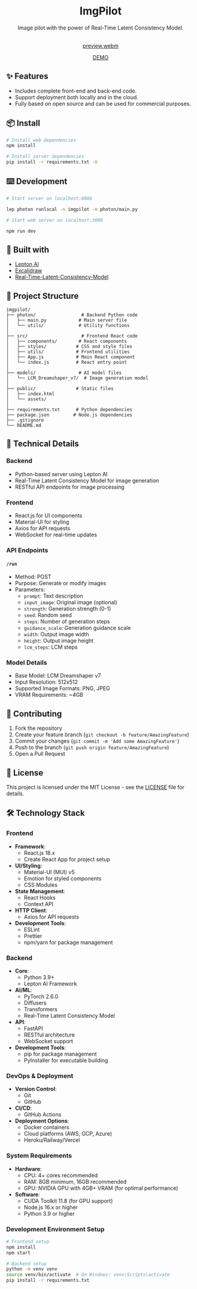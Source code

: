 <div align="center">
<h1 align="center">ImgPilot</h1>

Image pilot with the power of Real-Time Latent Consistency Model.
<br/>
<br/>


[preview.webm](https://github.com/leptonai/imgpilot/assets/1506722/5118e266-6db5-4451-96f3-bc97de594cc6)



[DEMO](https://imgpilot.com/)
</div>

## ✨ Features

- Includes complete front-end and back-end code.
- Support deployment both locally and in the cloud.
- Fully based on open source and can be used for commercial purposes.


## 📦 Install

```bash
# Install web dependencies
npm install

# Install server dependencies
pip install -r requirements.txt -U
```

## ⌨️ Development

```bash
# Start server on localhost:8080

lep photon runlocal -n imgpilot -m photon/main.py
```

```bash
# Start web server on localhost:3000

npm run dev
```



## 🔗 Built with

- [Lepton AI](https://github.com/leptonai/leptonai)
- [Excalidraw](https://github.com/excalidraw/excalidraw)
- [Real-Time-Latent-Consistency-Model](https://huggingface.co/spaces/radames/Real-Time-Latent-Consistency-Model)

## 📁 Project Structure

```
imgpilot/
├── photon/                 # Backend Python code
│   ├── main.py            # Main server file
│   └── utils/             # Utility functions
│
├── src/                    # Frontend React code
│   ├── components/        # React components
│   ├── styles/           # CSS and style files
│   ├── utils/            # Frontend utilities
│   ├── App.js            # Main React component
│   └── index.js          # React entry point
│
├── models/                # AI model files
│   └── LCM_Dreamshaper_v7/  # Image generation model
│
├── public/               # Static files
│   ├── index.html
│   └── assets/
│
├── requirements.txt      # Python dependencies
├── package.json         # Node.js dependencies
├── .gitignore
└── README.md
```

## 🔧 Technical Details

### Backend
- Python-based server using Lepton AI
- Real-Time Latent Consistency Model for image generation
- RESTful API endpoints for image processing

### Frontend
- React.js for UI components
- Material-UI for styling
- Axios for API requests
- WebSocket for real-time updates

### API Endpoints

#### `/run`
- Method: POST
- Purpose: Generate or modify images
- Parameters:
  - `prompt`: Text description
  - `input_image`: Original image (optional)
  - `strength`: Generation strength (0-1)
  - `seed`: Random seed
  - `steps`: Number of generation steps
  - `guidance_scale`: Generation guidance scale
  - `width`: Output image width
  - `height`: Output image height
  - `lcm_steps`: LCM steps

### Model Details
- Base Model: LCM Dreamshaper v7
- Input Resolution: 512x512
- Supported Image Formats: PNG, JPEG
- VRAM Requirements: ~4GB

## 🤝 Contributing

1. Fork the repository
2. Create your feature branch (`git checkout -b feature/AmazingFeature`)
3. Commit your changes (`git commit -m 'Add some AmazingFeature'`)
4. Push to the branch (`git push origin feature/AmazingFeature`)
5. Open a Pull Request

## 📝 License

This project is licensed under the MIT License - see the [LICENSE](LICENSE) file for details.

## 🛠️ Technology Stack

### Frontend
- **Framework**: 
  - React.js 18.x
  - Create React App for project setup
- **UI/Styling**:
  - Material-UI (MUI) v5
  - Emotion for styled components
  - CSS Modules
- **State Management**:
  - React Hooks
  - Context API
- **HTTP Client**:
  - Axios for API requests
- **Development Tools**:
  - ESLint
  - Prettier
  - npm/yarn for package management

### Backend
- **Core**:
  - Python 3.9+
  - Lepton AI Framework
- **AI/ML**:
  - PyTorch 2.6.0
  - Diffusers
  - Transformers
  - Real-Time Latent Consistency Model
- **API**:
  - FastAPI
  - RESTful architecture
  - WebSocket support
- **Development Tools**:
  - pip for package management
  - PyInstaller for executable building

### DevOps & Deployment
- **Version Control**:
  - Git
  - GitHub
- **CI/CD**:
  - GitHub Actions
- **Deployment Options**:
  - Docker containers
  - Cloud platforms (AWS, GCP, Azure)
  - Heroku/Railway/Vercel

### System Requirements
- **Hardware**:
  - CPU: 4+ cores recommended
  - RAM: 8GB minimum, 16GB recommended
  - GPU: NVIDIA GPU with 4GB+ VRAM (for optimal performance)
- **Software**:
  - CUDA Toolkit 11.8 (for GPU support)
  - Node.js 16.x or higher
  - Python 3.9 or higher

### Development Environment Setup
```bash
# Frontend setup
npm install
npm start

# Backend setup
python -m venv venv
source venv/bin/activate  # On Windows: venv\Scripts\activate
pip install -r requirements.txt
```
